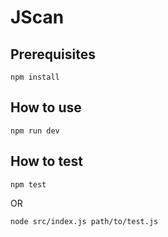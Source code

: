 # JScan


## Prerequisites

```
npm install
```


## How to use

```
npm run dev
```

## How to test

```
npm test
```
OR
```
node src/index.js path/to/test.js
```
